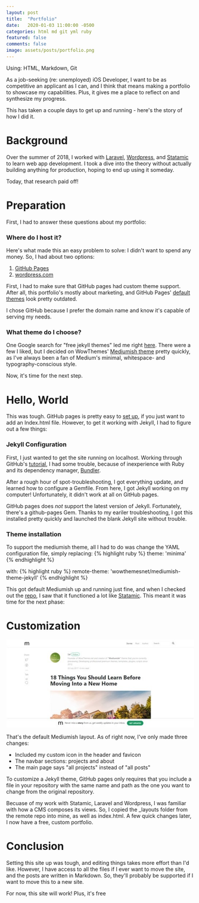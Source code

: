 ```yaml
---
layout: post
title:  "Portfolio"
date:   2020-01-03 11:00:00 -0500
categories: html md git yml ruby
featured: false
comments: false
image: assets/posts/portfolio.png
---
```

Using: HTML, Markdown, Git

As a job-seeking (re: unemployed) iOS Developer, I want to be as competitive an applicant as I can, and I think that means making a portfolio to showcase my capabilities. Plus, it gives me a place to reflect on and synthesize my progress.

This has taken a couple days to get up and running - here's the story of how I did it.

# Background
Over the summer of 2018, I worked with [Laravel](https://laravel.com), [Wordpress](https://wordpress.org), and [Statamic](https://statamic.com) to learn web app development. I took a dive into the theory without actually building anything for production, hoping to end up using it someday.

Today, that research paid off!


# Preparation
First, I had to answer these questions about my portfolio:

### Where do I host it?

Here's what made this an easy problem to solve: I didn't want to spend any money. So, I had about two options:

1. [GitHub Pages](https://pages.github.com)
2. [wordpress.com](https://wordpress.com)

First, I had to make sure that GitHub pages had custom theme support. After all, this portfolio's mostly about marketing, and GitHub Pages' [default themes](https://pages.github.com/themes/) look pretty outdated.

I chose GitHub because I prefer the domain name and know it's capable of serving my needs.

### What theme do I choose?
One Google search for "free jekyll themes" led me right [here](https://jekyllthemes.io/free). There were a few I liked, but I decided on WowThemes' [Mediumish theme](https://jekyllthemes.io/theme/mediumish) pretty quickly, as I've always been a fan of Medium's minimal, whitespace- and typography-conscious style.

Now, it's time for the next step.

# Hello, World
This was tough. GitHub pages is pretty easy to [set up](https://guides.github.com/features/pages/), if you just want to add an Index.html file. However, to get it working with Jekyll, I had to figure out a few things:

### Jekyll Configuration
First, I just wanted to get the site running on localhost. Working through GitHub's [tutorial](https://help.github.com/en/github/working-with-github-pages/creating-a-github-pages-site-with-jekyll), I had some trouble, because of inexperience with Ruby and its dependency manager, [Bundler](http://bundler.io/).

After a rough hour of spot-troubleshooting, I got everything update, and learned how to configure a Gemfile. From here, I got Jekyll working on my computer! Unfortunately, it didn't work at all on GitHub pages.

GitHub pages does *not* support the latest version of Jekyll. Fortunately, there's a github-pages Gem. Thanks to my eariler troubleshooting, I got this installed pretty quickly and launched the blank Jekyll site without trouble.

### Theme installation
To support the mediumish theme, all I had to do was change the YAML configuration file, simply replacing:
{% highlight ruby %}
theme: 'minima'
{% endhighlight %}

with:
{% highlight ruby %}
remote-theme: 'wowthemesnet/mediumish-theme-jekyll'
{% endhighlight %}

This got default Mediumish up and running just fine, and when I checked out the [repo](https://github.com/wowthemesnet/mediumish-theme-jekyll), I saw that it functioned a lot like [Statamic](https://statamic.com). This meant it was time for the next phase:

# Customization
![Mediumish Default](/assets/posts/mediumish-default.jpg)

That's the default Mediumish layout. As of right now, I've only made three changes:
* Included my custom icon in the header and favicon
* The navbar sections: projects and about
* The main page says "all projects" instead of "all posts"

To customize a Jekyll theme, GitHub pages only requires that you include a file in your repository with the same name and path as the one you want to change from the original repository.

Becuase of my work with Statamic, Laravel and Wordpress, I was familiar with how a CMS composes its views. So, I copied the _layouts folder from the remote repo into mine, as well as index.html. A few quick changes later, I now have a free, custom portfolio.

# Conclusion
Setting this site up was tough, and editing things takes more effort than I'd like. However, I have access to all the files if I ever want to move the site, and the posts are written in Markdown. So, they'll probably be supported if I want to move this to a new site.

For now, this site will work! Plus, it's free
